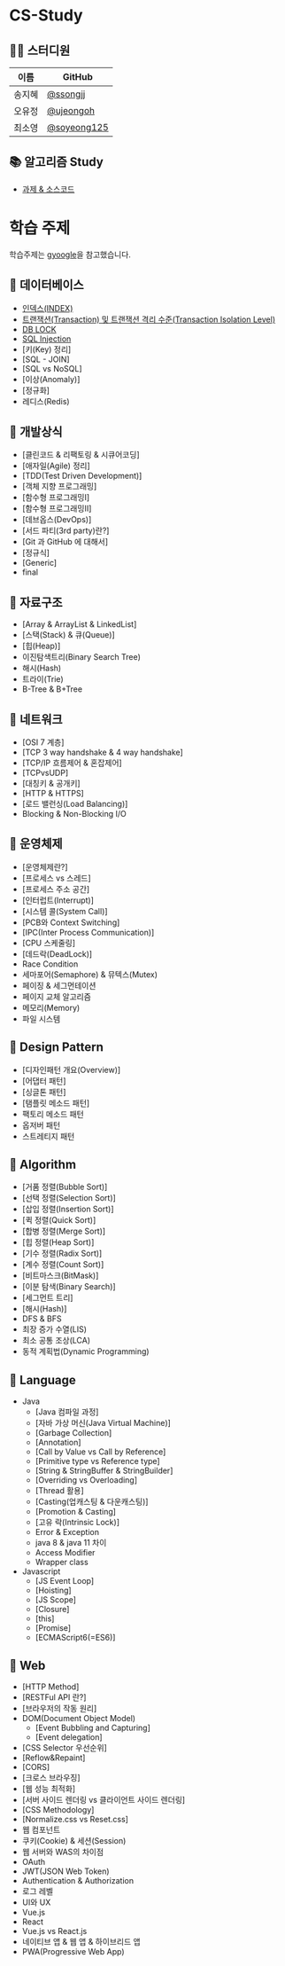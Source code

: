 # CS-Study


## 👨‍💻  스터디원

| 이름   | GitHub                                         |
| ------ | ---------------------------------------------- |
| 송지혜 | [@ssongjj](https://github.com/ssongjj) |
| 오유정 | [@ujeongoh](https://github.com/ujeongoh) |
| 최소영 | [@soyeong125](https://github.com/soyeong125) |


## 📚 알고리즘 Study

- [과제 & 소스코드](https://doc.clickup.com/9003125046/d/h/8ca1j9p-1182/90c5257cc64e0ba)

# 학습 주제
학습주제는 [gyoogle](https://github.com/gyoogle/tech-interview-for-developer)을 참고했습니다.

## 📌 데이터베이스
- [인덱스(INDEX)](https://github.com/amazinguss/cs_study/blob/main/DATABASE/Index.md)
- [트랜잭션(Transaction) 및 트랜잭션 격리 수준(Transaction Isolation Level)](https://github.com/amazinguss/cs_study/blob/main/DATABASE/Transaction.md)
- [DB LOCK](https://github.com/amazinguss/cs_study/blob/main/DATABASE/DB_lock.md)
- [SQL Injection](https://github.com/amazinguss/cs_study/blob/main/DATABASE/SQL%20Injection.md)
- [키(Key) 정리]
- [SQL - JOIN]
- [SQL vs NoSQL]
- [이상(Anomaly)]
- [정규화]
- 레디스(Redis)


## 📌 개발상식

- [클린코드 & 리팩토링 & 시큐어코딩]
- [애자일(Agile) 정리]
- [TDD(Test Driven Development)]
- [객체 지향 프로그래밍]
- [함수형 프로그래밍Ⅰ]
- [함수형 프로그래밍Ⅱ]
- [데브옵스(DevOps)]
- [서드 파티(3rd party)란?]
- [Git 과 GitHub 에 대해서]
- [정규식]
- [Generic]
- final


## 📌 자료구조

- [Array & ArrayList & LinkedList]
- [스택(Stack) & 큐(Queue)]
- [힙(Heap)]
- 이진탐색트리(Binary Search Tree)
- 해시(Hash)
- 트라이(Trie)
- B-Tree & B+Tree


## 📌 네트워크

- [OSI 7 계층]
- [TCP 3 way handshake & 4 way handshake]
- [TCP/IP 흐름제어 & 혼잡제어]
- [TCPvsUDP]
- [대칭키 & 공개키]
- [HTTP & HTTPS]
- [로드 밸런싱(Load Balancing)]
- Blocking & Non-Blocking I/O

  
## 📌 운영체제

- [운영체제란?]
- [프로세스 vs 스레드]
- [프로세스 주소 공간]
- [인터럽트(Interrupt)]
- [시스템 콜(System Call)]
- [PCB와 Context Switching]
- [IPC(Inter Process Communication)]
- [CPU 스케줄링]
- [데드락(DeadLock)]
- Race Condition
- 세마포어(Semaphore) & 뮤텍스(Mutex)
- 페이징 & 세그먼테이션
- 페이지 교체 알고리즘
- 메모리(Memory)
- 파일 시스템


## 📌 Design Pattern

- [디자인패턴 개요(Overview)]
- [어댑터 패턴]
- [싱글톤 패턴]
- [탬플릿 메소드 패턴]
- 팩토리 메소드 패턴
- 옵저버 패턴
- 스트레티지 패턴



## 📌 Algorithm

- [거품 정렬(Bubble Sort)]
- [선택 정렬(Selection Sort)]
- [삽입 정렬(Insertion Sort)]
- [퀵 정렬(Quick Sort)]
- [합병 정렬(Merge Sort)]
- [힙 정렬(Heap Sort)]
- [기수 정렬(Radix Sort)]
- [계수 정렬(Count Sort)]
- [비트마스크(BitMask)]
- [이분 탐색(Binary Search)]
- [세그먼트 트리]
- [해시(Hash)]
- DFS & BFS
- 최장 증가 수열(LIS)
- 최소 공통 조상(LCA)
- 동적 계획법(Dynamic Programming)



## 📌 Language

- Java
  - [Java 컴파일 과정]
  - [자바 가상 머신(Java Virtual Machine)]
  - [Garbage Collection]
  - [Annotation]
  - [Call by Value vs Call by Reference]
  - [Primitive type vs Reference type]
  - [String & StringBuffer & StringBuilder]
  - [Overriding vs Overloading]
  - [Thread 활용]
  - [Casting(업캐스팅 & 다운캐스팅)]
  - [Promotion & Casting]
  - [고유 락(Intrinsic Lock)]
  - Error & Exception
  - java 8 & java 11 차이
  - Access Modifier
  - Wrapper class
- Javascript
  - [JS Event Loop]
  - [Hoisting]
  - [JS Scope]
  - [Closure]
  - [this]
  - [Promise]
  - [ECMAScript6(=ES6)]



## 📌 Web

- [HTTP Method]
- [RESTFul API 란?]
- [브라우저의 작동 원리]
- DOM(Document Object Model)
  - [Event Bubbling and Capturing]
  - [Event delegation]
- [CSS Selector 우선순위]
- [Reflow&Repaint]
- [CORS]
- [크로스 브라우징]
- [웹 성능 최적화]
- [서버 사이드 렌더링 vs 클라이언트 사이드 렌더링]
- [CSS Methodology]
- [Normalize.css vs Reset.css]
- 웹 컴포넌트
- 쿠키(Cookie) & 세션(Session)
- 웹 서버와 WAS의 차이점
- OAuth
- JWT(JSON Web Token)
- Authentication & Authorization
- 로그 레벨
- UI와 UX
- Vue.js
- React
- Vue.js vs React.js
- 네이티브 앱 & 웹 앱 & 하이브리드 앱
- PWA(Progressive Web App)
